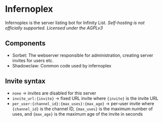 # Infernoplex

Infernoplex is the server listing bot for Infinity List. *Self-hosting is not officially supported. Licensed under the AGPLv3*

## Components

- Sorbet: The webserver responsible for administration, creating server invites for users etc.
- Shadowclaw: Common code used by infernoplex

## Invite syntax

- ``none`` -> invites are disabled for this server
- ``invite_url:{invite}`` -> fixed URL invite where ``{invite}`` is the invite URL
- ``per_user:{channel_id}:{max_uses}:{max_age}`` -> per-user invite where ``{channel_id}`` is the channel ID, ``{max_uses}`` is the maximum number of uses, and ``{max_age}`` is the maximum age of the invite in seconds